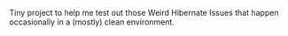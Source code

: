 Tiny project to help me test out those Weird Hibernate Issues that happen occasionally in a (mostly) clean environment.
